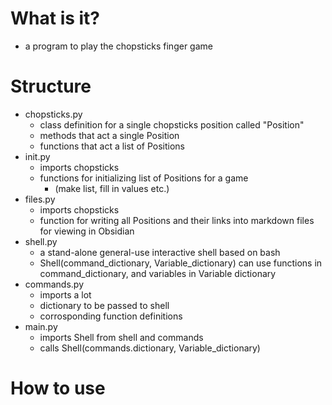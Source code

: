 # What is it?
- a program to play the chopsticks finger game
# Structure
- chopsticks.py
  - class definition for a single chopsticks position called "Position"
  - methods that act a single Position
  - functions that act a list of Positions
- init.py
  - imports chopsticks
  - functions for initializing list of Positions for a game
    - (make list, fill in values etc.)
- files.py
  - imports chopsticks
  - function for writing all Positions and their links into markdown files for viewing in Obsidian
- shell.py
  - a stand-alone general-use interactive shell based on bash
  - Shell(command_dictionary, Variable_dictionary) can use functions in command_dictionary, and variables in Variable dictionary
- commands.py
  - imports a lot
  - dictionary to be passed to shell
  - corrosponding function definitions
- main.py
  - imports Shell from shell and commands
  - calls Shell(commands.dictionary, Variable_dictionary)
# How to use
